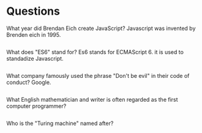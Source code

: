 # Questions

What year did Brendan Eich create JavaScript?
Javascript was invented by Brenden eich in 1995.
```

```

What does "ES6" stand for?
Es6 stands for ECMAScript 6. it is used to standadize Javascript.
```

```

What company famously used the phrase "Don't be evil" in their code of conduct?
Google. 
```

```

What English mathematician and writer is often regarded as the first computer programmer?

```

```

Who is the "Turing machine" named after?

```

```
